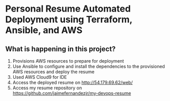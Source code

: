 # Personal Resume Automated Deployment using Terraform, Ansible, and AWS

## What is happening in this project?
1. Provisions AWS resources to prepare for deployment
2. Use Ansible to configure and install the dependencies to the provisioned AWS resources and deploy the resume
3. Used AWS Cloud9 for IDE
3. Access the deployed resume on http://54.179.69.62/web/
4. Access my resume repository on https://github.com/jaimefernandezjr/my-devops-resume

